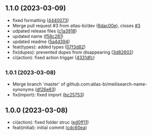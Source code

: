 ## 1.1.0 (2023-03-09)

* fixed formatting ([4440073](https://github.com/atlas-bi/meilisearch-name-synonyms/commit/4440073))
* Merge pull request #3 from atlas-bi/dev ([6dac00e](https://github.com/atlas-bi/meilisearch-name-synonyms/commit/6dac00e)), closes [#3](https://github.com/atlas-bi/meilisearch-name-synonyms/issues/3)
* udpated release files ([c1a3918](https://github.com/atlas-bi/meilisearch-name-synonyms/commit/c1a3918))
* updated name ([f58c281](https://github.com/atlas-bi/meilisearch-name-synonyms/commit/f58c281))
* updated readme ([5a4d394](https://github.com/atlas-bi/meilisearch-name-synonyms/commit/5a4d394))
* feat(types): added types ([07f3d82](https://github.com/atlas-bi/meilisearch-name-synonyms/commit/07f3d82))
* fix(dupes): prevented dupes from disappearing ([3d82602](https://github.com/atlas-bi/meilisearch-name-synonyms/commit/3d82602))
* ci(action): fixed action trigger ([4331dfc](https://github.com/atlas-bi/meilisearch-name-synonyms/commit/4331dfc))

## <small>1.0.1 (2023-03-08)</small>

* Merge branch 'master' of github.com:atlas-bi/meilisearch-name-synonyms ([df26e83](https://github.com/atlas-bi/meilisearch-name-synonyms/commit/df26e83))
* fix(import): fixed import ([bc25753](https://github.com/atlas-bi/meilisearch-name-synonyms/commit/bc25753))

## 1.0.0 (2023-03-08)

- ci(action): fixed folder struc ([ed0ff11](https://github.com/atlas-bi/meilisearch-name-synonyms/commit/ed0ff11))
- feat(initial): initial commit ([cdc60ea](https://github.com/atlas-bi/meilisearch-name-synonyms/commit/cdc60ea))

